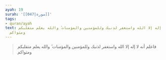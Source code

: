 ```yaml
---
ayah: 19
surah: '[[047|سورة]]'
tags:
- quran/ayah
text: فاعلم أنه لا إله إلا الله واستغفر لذنبك وللمؤمنين والمؤمنات ۗ والله يعلم متقلبكم
  ومثواكم
---
```

> فاعلم أنه لا إله إلا الله واستغفر لذنبك وللمؤمنين والمؤمنات ۗ والله يعلم متقلبكم ومثواكم
